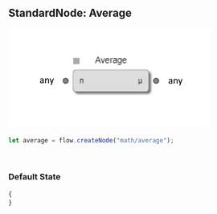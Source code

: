## StandardNode: Average

<img class="zoomable" alt="Average standard node" src="/images/standard-nodes/math/average.png" />

<Hierarchy :extend="{name: 'Node', link: '../../api/classes/node.html'}" />
<br/>

```js
let average = flow.createNode("math/average");
```

<br/>

### Default State

```js
{
}
```
